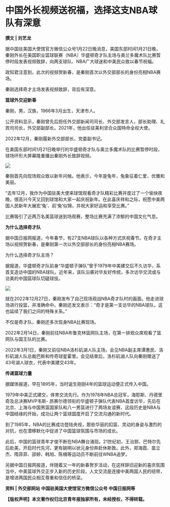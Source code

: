 # 中国外长视频送祝福，选择这支NBA球队有深意

**撰文 | 刘艺龙**

据中国驻美国大使馆官方微信公众号1月22日晚消息，美国东部时间1月21日晚，秦刚外长在美国职业篮球联赛（NBA）华盛顿奇才队主场与奥兰多魔术队比赛暂停时段发表视频致辞，向两支球队、NBA广大球迷和中美民众致以春节祝福。

政知君注意到，此次的视频贺新春，是秦刚首次以外交部部长的身份亮相NBA赛场。

秦刚选择奇才主场发表视频致辞，背后有深意。

**篮球外交迎新春**

秦刚，男，汉族，1966年3月出生，天津市人。

公开资料显示，秦刚曾先后担任外交部新闻司司长、外交部发言人，部长助理、礼宾司司长，外交部副部长。2021年，他出任驻美利坚合众国特命全权大使。

2022年12月，秦刚履新外交部部长、党委副书记。

在美国东部时间1月21日晚举行的华盛顿奇才队与奥兰多魔术队的比赛暂停时段，球场环形大屏幕隆重播出秦刚外长致辞视频。

![](https://inews.gtimg.com/news_bt/O5L8BrImMP0DWwn7QuzGSicgVd5uPpkh1-sBb4ukSeMIUAA/1000)

秦刚首先向现场观众致以新年问候。他表示，今年是兔年，兔象征着仁爱、优雅和美丽。

“去年12月，我作为中国驻美大使来球馆观看奇才队精彩比赛并度过了一个愉快夜晚，很高兴今天又回到球馆和大家一起庆祝新年。在此喜庆祥和之际，祝愿中美两国人民新年大展宏‘兔’、前‘兔’似锦，并祝大家好运和享受比赛。”

比赛吸引了近两万名美篮球迷到场观赛，整场比赛充满了浓郁的中国文化气息。

**为什么选择奇才队**

据中国日报网报道，今年春节，有27支NBA球队以各种方式庆祝春节。在奇才主场以视频贺新春，是秦刚第一次以外交部部长的身份亮相NBA赛场。

为什么选择奇才队主场？

据报道，华盛顿奇才队前身“华盛顿子弹队”曾于1979年中美建交后不久访华，系首支造访中国的NBA球队。近年来，该队沿袭对华友好传统，多次访华交流或与访美的中国篮球队切磋球技。

![](https://inews.gtimg.com/news_bt/OIkWlbK0Py_BFV4BDavYpDCrMPWSR_9PC9QhHdPOdEm94AA/1000)

就在2022年12月27日，秦刚发布了自己现场观战NBA奇才队时的画面。他走进球场进行投篮，并准确命中。秦刚还发文表示：“奇才是第一支访华的NBA球队，这也延续了我们之间的特殊关系。”

不仅是奇才队，秦刚还多次现身NBA比赛现场。

2022年2月14日，秦刚前往NBA布鲁克林篮网队主场，在第一排观众席观看了篮网队与国王队的比赛。

2022年3月1日，秦刚又前往NBA洛杉矶湖人队主场，会见NBA副主席谭惠民、洛杉矶湖人队总裁巴斯和传奇球星霍里。会见结束后，洛杉矶湖人队向秦刚赠送了43号湖人球衣，代表中美建交43年。

**传递篮球力量**

据媒体报道，早在1895年，当时诞生刚刚4年的篮球运动便正式传入中国。

1979年中美正式建交，体育交流先行。作为1978年NBA总冠军，海耶斯、丹德里奇及总决赛MVP韦斯-
昂赛尔德领衔的华盛顿子弹队代表NBA首度访华，先后在北京、上海与中国男篮国家队和八一男篮进行了两场友谊赛，这段历史是NBA与中国结缘的开始，成功让两个篮球国度开启了交流沟通的新时代。

到了1985年，NBA的比赛成功登陆央视，那些华丽的扣篮、灵动的身姿与激烈的对抗，也在潜移默化中促进了中国篮球氛围与市场的成长。

此后，中国的篮球青年才俊不断在NBA舞台涌现。21世纪初，王治郅、巴特尔先后赴美，开启时代先河，更有姚明以状元身份奔赴休斯敦。此外，郑海霞、苗立杰、隋菲菲、邵婷、韩旭、陈楠等运动员不断前往WNBA追梦。

另据中国日报网报道，伴随着又一年的新春贺岁活动，在这样辞旧迎新的喜庆氛围当中，中美篮球外交正步入新的历史阶段，人文交流是连接中美两国人民的纽带，是增进两国民众相互尊重和信任的桥梁。

**资料 | 外交部网站 中国驻美国大使馆官方微信公众号 中国日报网等**

**【版权声明】本文著作权归北京青年报独家所有，未经授权，不得转载。**

